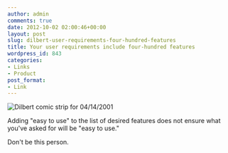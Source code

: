```yaml
---
author: admin
comments: true
date: 2012-10-02 02:00:46+00:00
layout: post
slug: dilbert-user-requirements-four-hundred-features
title: Your user requirements include four-hundred features
wordpress_id: 843
categories:
- Links
- Product
post_format:
- Link
---
```


![Dilbert comic strip for 04/14/2001](http://adamstacoviak.com/wp-content/uploads/2012/10/2118.strip_.gif)





Adding "easy to use" to the list of desired features does not ensure what you've asked for will be "easy to use."





Don't be this person.



